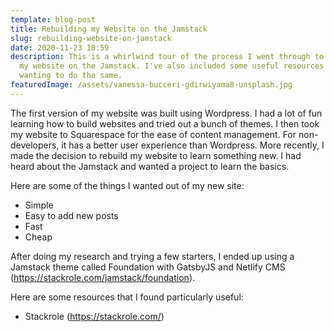 ```yaml
---
template: blog-post
title: Rebuilding my Website on the Jamstack
slug: rebuilding-website-on-jamstack
date: 2020-11-23 18:59
description: This is a whirlwind tour of the process I went through to rebuild
  my website on the Jamstack. I've also included some useful resources for those
  wanting to do the same.
featuredImage: /assets/vanessa-bucceri-gdirwiyama8-unsplash.jpg
---
```

The first version of my website was built using Wordpress. I had a lot of fun learning how to build websites and tried out a bunch of themes. I then took my website to Squarespace for the ease of content management. For non-developers, it has a better user experience than Wordpress. More recently, I made the decision to rebuild my website to learn something new. I had heard about the Jamstack and wanted a project to learn the basics.

Here are some of the things I wanted out of my new site:

* Simple
* Easy to add new posts
* Fast
* Cheap

After doing my research and trying a few starters, I ended up using a Jamstack theme called Foundation with GatsbyJS and Netlify CMS (https://stackrole.com/jamstack/foundation).

Here are some resources that I found particularly useful:

* Stackrole (https://stackrole.com/)